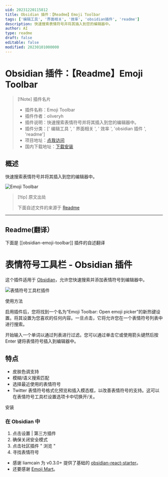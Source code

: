 ```yaml
---
uid: 20231220115812
title: Obsidian 插件：【Readme】Emoji Toolbar
tags: ['编辑工具', '界面相关', '效率', 'obsidian插件', 'readme']
description: 快速搜索表情符号并将其插入到您的编辑器中。
author: AI
type: readme
draft: false
editable: false
modified: 20230101000000
---
```


# Obsidian 插件：【Readme】Emoji Toolbar

> [!Note] 插件名片
> - 插件名称：Emoji Toolbar
> - 插件作者：oliveryh
> - 插件说明：快速搜索表情符号并将其插入到您的编辑器中。
> - 插件分类：[' 编辑工具 ', ' 界面相关 ', ' 效率 ', 'obsidian 插件 ', 'readme']
> - 项目地址：[点我访问](https://github.com/oliveryh/obsidian-emoji-toolbar)
> - 国内下载地址：[下载安装](https://pkmer.cn/products/plugin/pluginMarket/?obsidian-emoji-toolbar)

## 概述

快速搜索表情符号并将其插入到您的编辑器中。

![Emoji Toolbar](https://cdn.pkmer.cn/covers/obsidian-emoji-toolbar_new.gif)

> [!tip] 原文出处
>
>下面自述文件的来源于 [Readme](https://ghproxy.net/https://raw.githubusercontent.com/oliveryh/obsidian-emoji-toolbar/main/README.md)

---

## Readme(翻译）

下面是 [[obsidian-emoji-toolbar]] 插件的自述翻译

# 表情符号工具栏 - Obsidian 插件

这个插件适用于 [Obsidian](https://obsidian.md/)，允许您快速搜索并添加表情符号到编辑器中。

![表情符号工具栏插件](https://cdn.pkmer.cn/covers/obsidian-emoji-toolbar_1_0.gif)

使用方法

启用插件后，您将找到一个名为“Emoji Toolbar: Open emoji picker”的新热键设置。将其设置为您喜欢的任何内容。一旦点击，它将允许您在一个表情符号列表中进行搜索。

开始输入一个单词以通过列表进行过滤。您可以通过单击它或使用箭头键然后按 Enter 键将表情符号插入到编辑器中。

## 特点

- 皮肤色调支持
- 模糊/语义搜索匹配
- 选择最近使用的表情符号
- Twitter 表情符号格式化预览和插入模态框，以改善表情符号的支持。这可以在表情符号工具栏设置选项卡中切换开/关。

安装

### 在 Obsidian 中

1. 点击设置 | 第三方插件
2. 确保关闭安全模式
3. 点击社区插件 " 浏览 "
4. 寻找表情符号

- 感谢 liamcain 为 v0.3.0+ 提供了基础的 [obsidian-react-starter](https://github.com/obsidian-community/obsidian-react-starter)。
- 还要感谢 [Emoji Mart](https://github.com/missive/emoji-mart)。



